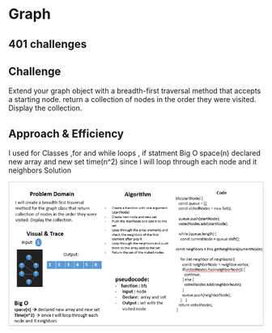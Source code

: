 # Graph
## 401 challenges
## Challenge
Extend your graph object with a breadth-first traversal method that accepts a starting node.
return a collection of nodes in the order they were visited. Display the collection.

## Approach & Efficiency
I used for Classes ,for and while loops , if statment
Big O
space(n) declared new array and new set
time(n^2) since I will loop through each node and it neighbors
Solution



![array-reverse](../../assets/graphBFS.png)
